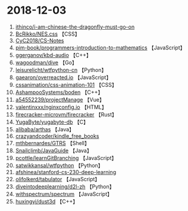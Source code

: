 # 2018-12-03

1. [ithinco/i-am-chinese-the-dragonfly-must-go-on](https://github.com/ithinco/i-am-chinese-the-dragonfly-must-go-on) 
2. [BcRikko/NES.css](https://github.com/BcRikko/NES.css) 【CSS】
3. [CyC2018/CS-Notes](https://github.com/CyC2018/CS-Notes) 
4. [pim-book/programmers-introduction-to-mathematics](https://github.com/pim-book/programmers-introduction-to-mathematics) 【JavaScript】
5. [ggerganov/kbd-audio](https://github.com/ggerganov/kbd-audio) 【C++】
6. [wagoodman/dive](https://github.com/wagoodman/dive) 【Go】
7. [leisurelicht/wtfpython-cn](https://github.com/leisurelicht/wtfpython-cn) 【Python】
8. [gaearon/overreacted.io](https://github.com/gaearon/overreacted.io) 【JavaScript】
9. [cssanimation/css-animation-101](https://github.com/cssanimation/css-animation-101) 【CSS】
10. [AshampooSystems/boden](https://github.com/AshampooSystems/boden) 【C++】
11. [a54552239/projectManage](https://github.com/a54552239/projectManage) 【Vue】
12. [valentinxxx/nginxconfig.io](https://github.com/valentinxxx/nginxconfig.io) 【HTML】
13. [firecracker-microvm/firecracker](https://github.com/firecracker-microvm/firecracker) 【Rust】
14. [YugaByte/yugabyte-db](https://github.com/YugaByte/yugabyte-db) 【C】
15. [alibaba/arthas](https://github.com/alibaba/arthas) 【Java】
16. [crazyandcoder/kindle_free_books](https://github.com/crazyandcoder/kindle_free_books) 
17. [mthbernardes/GTRS](https://github.com/mthbernardes/GTRS) 【Shell】
18. [Snailclimb/JavaGuide](https://github.com/Snailclimb/JavaGuide) 【Java】
19. [pcottle/learnGitBranching](https://github.com/pcottle/learnGitBranching) 【JavaScript】
20. [satwikkansal/wtfpython](https://github.com/satwikkansal/wtfpython) 【Python】
21. [afshinea/stanford-cs-230-deep-learning](https://github.com/afshinea/stanford-cs-230-deep-learning) 
22. [olifolkerd/tabulator](https://github.com/olifolkerd/tabulator) 【JavaScript】
23. [diveintodeeplearning/d2l-zh](https://github.com/diveintodeeplearning/d2l-zh) 【Python】
24. [withspectrum/spectrum](https://github.com/withspectrum/spectrum) 【JavaScript】
25. [huxingyi/dust3d](https://github.com/huxingyi/dust3d) 【C++】
